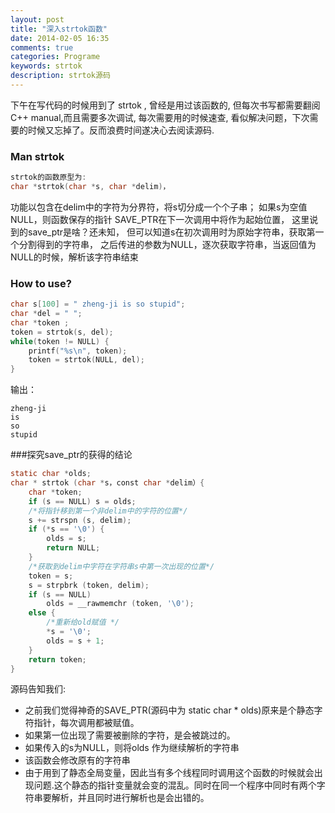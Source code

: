 ```yaml
---
layout: post
title: "深入strtok函数"
date: 2014-02-05 16:35
comments: true
categories: Programe 
keywords: strtok
description: strtok源码
---
```


下午在写代码的时候用到了 strtok , 曾经是用过该函数的, 但每次书写都需要翻阅 C++ manual,而且需要多次调试, 每次需要用的时候速查, 看似解决问题，下次需要的时候又忘掉了。反而浪费时间遂决心去阅读源码.

### Man strtok
```c
strtok的函数原型为:
char *strtok(char *s, char *delim)，
```
功能以包含在delim中的字符为分界符，将s切分成一个个子串；
如果s为空值NULL，则函数保存的指针 SAVE_PTR在下一次调用中将作为起始位置，
这里说到的save_ptr是啥？还未知，
但可以知道s在初次调用时为原始字符串，获取第一个分割得到的字符串，
之后传进的参数为NULL，逐次获取字符串，当返回值为NULL的时候，解析该字符串结束

### How to use?
```c
char s[100] = " zheng-ji is so stupid";
char *del = " ";
char *token ;
token = strtok(s, del);
while(token != NULL) {
    printf("%s\n", token);
    token = strtok(NULL, del);
}
```
输出：
```
zheng-ji
is
so
stupid
```

###探究save_ptr的获得的结论

```c
static char *olds;
char * strtok (char *s，const char *delim）{
    char *token;
    if (s == NULL) s = olds;
    /*将指针移到第一个非delim中的字符的位置*/
    s += strspn (s, delim); 
    if (*s == '\0') {
        olds = s;
        return NULL;
    }
    /*获取到delim中字符在字符串s中第一次出现的位置*/
    token = s;
    s = strpbrk (token, delim);
    if (s == NULL)
        olds = __rawmemchr (token, '\0');
    else {
        /*重新给old赋值 */
        *s = '\0';
        olds = s + 1;
    }
    return token;
}
```

源码告知我们:

+ 之前我们觉得神奇的SAVE_PTR(源码中为 static char * olds)原来是个静态字符指针，每次调用都被赋值。
+ 如果第一位出现了需要被删除的字符，是会被跳过的。
+ 如果传入的s为NULL，则将olds 作为继续解析的字符串
+ 该函数会修改原有的字符串
+ 由于用到了静态全局变量，因此当有多个线程同时调用这个函数的时候就会出现问题.这个静态的指针变量就会变的混乱。同时在同一个程序中同时有两个字符串要解析，并且同时进行解析也是会出错的。
